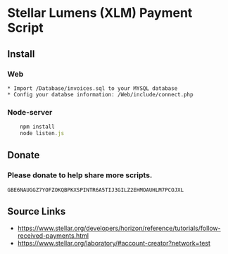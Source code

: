 # Stellar Lumens (XLM) Payment Script

## Install 
### Web
    * Import /Database/invoices.sql to your MYSQL database
    * Config your databse information: /Web/include/connect.php
	
### Node-server

```javascript
    npm install
    node listen.js
```
 
## Donate
### Please donate to help share more scripts.
    GBE6NAUGGZ7YOFZOKQBPKXSPINTR6A5TIJ3GILZ2EHMOAUHLM7PCOJXL
    
## Source Links

  * https://www.stellar.org/developers/horizon/reference/tutorials/follow-received-payments.html 
  * https://www.stellar.org/laboratory/#account-creator?network=test
